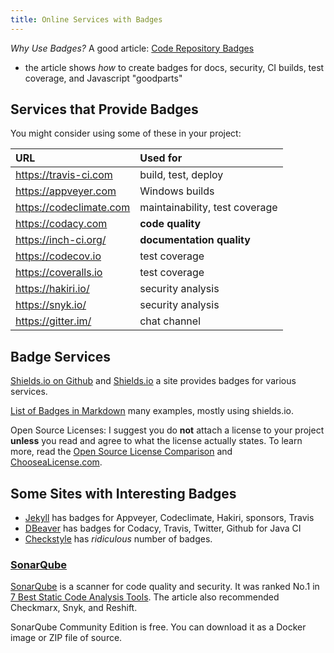 ```yaml
---
title: Online Services with Badges
---
```


*Why Use Badges?* A good article: [Code Repository Badges](https://github.com/dwyl/repo-badges)

- the article shows *how* to create badges for docs, security, CI builds, test coverage, and Javascript "goodparts"


## Services that Provide Badges

You might consider using some of these in your project:

| URL                         | Used for            |
|:----------------------------|:--------------------|
| https://travis-ci.com       | build, test, deploy |
| https://appveyer.com        | Windows builds      |
| https://codeclimate.com     | maintainability, test coverage |
| https://codacy.com          | **code quality**    |
| https://inch-ci.org/        | **documentation quality** |
| https://codecov.io          | test coverage       |
| https://coveralls.io        | test coverage       |
| https://hakiri.io/          | security analysis   |
| https://snyk.io/            | security analysis   |
| https://gitter.im/          | chat channel        |


## Badge Services

[Shields.io on Github](https://github.com/badges/shields) and [Shields.io](https://shields.io) a site provides badges for various services.

[List of Badges in Markdown](https://github.com/Naereen/badges) many examples, mostly using shields.io.

Open Source Licenses: I suggest you do **not** attach a license to your project **unless** you read and agree to what the license actually states. To learn more, read the [Open Source License Comparison][open-source-licenses] and [ChooseaLicense.com](https://choosealicense.com).

[open-source-licenses]: https://en.wikipedia.org/wiki/Comparison_of_free_and_open-source_software_licenses


## Some Sites with Interesting Badges

* [Jekyll](https://github.com/jekyll/jekyll) has badges for Appveyer, Codeclimate, Hakiri, sponsors, Travis
* [DBeaver](https://github.com/dbeaver/dbeaver) has badges for Codacy, Travis, Twitter, Github for Java CI
* [Checkstyle](https://github.com/checkstyle/checkstyle) has *ridiculous* number of badges.


### [SonarQube](https://www.sonarqube.org)

[SonarQube](https://www.sonarqube.org) is a scanner for code quality and security.  It was ranked No.1 in [7 Best Static Code Analysis Tools][7-best-tools].  The article also recommended Checkmarx, Snyk, and Reshift.

SonarQube Community Edition is free. You can download it as a Docker image or ZIP file of source.

[7-best-tools]: https://www.comparitech.com/net-admin/best-static-code-analysis-tools/

